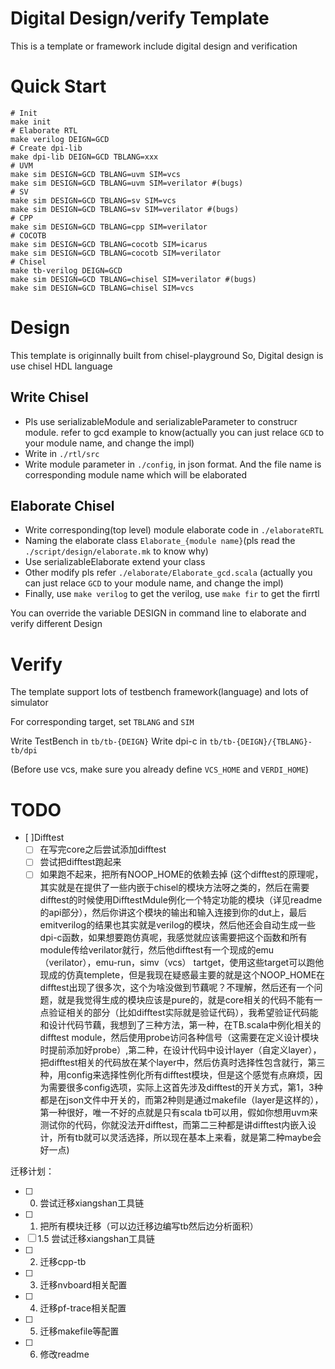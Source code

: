 Digital Design/verify Template
=======================
This is a template or framework include digital design and verification
# Quick Start
```shell
# Init
make init
# Elaborate RTL
make verilog DEIGN=GCD
# Create dpi-lib
make dpi-lib DEIGN=GCD TBLANG=xxx
# UVM
make sim DESIGN=GCD TBLANG=uvm SIM=vcs
make sim DESIGN=GCD TBLANG=uvm SIM=verilator #(bugs)
# SV
make sim DESIGN=GCD TBLANG=sv SIM=vcs
make sim DESIGN=GCD TBLANG=sv SIM=verilator #(bugs)
# CPP
make sim DESIGN=GCD TBLANG=cpp SIM=verilator
# COCOTB
make sim DESIGN=GCD TBLANG=cocotb SIM=icarus
make sim DESIGN=GCD TBLANG=cocotb SIM=verilator
# Chisel
make tb-verilog DEIGN=GCD
make sim DESIGN=GCD TBLANG=chisel SIM=verilator #(bugs)
make sim DESIGN=GCD TBLANG=chisel SIM=vcs
```

# Design
This template is originnally built from chisel-playground
So, Digital design is use chisel HDL language
## Write Chisel
* Pls use serializableModule and serializableParameter to construcr module. refer to gcd example to know(actually you can just relace `GCD` to your module name, and change the impl)
* Write in `./rtl/src`
* Write module parameter in `./config`, in json format. And the file name is corresponding module name which will be elaborated
## Elaborate Chisel
* Write corresponding(top level) module elaborate code in `./elaborateRTL`
* Naming the elaborate class `Elaborate_{module name}`(pls read the `./script/design/elaborate.mk` to know why)
* Use serializableElaborate extend your class 
* Other modify pls refer `./elaborate/Elaborate_gcd.scala` (actually you can just relace `GCD` to your module name, and change the impl)
* Finally, use `make verilog` to get the verilog, use `make fir` to get the firrtl

You can override the variable DESIGN in command line to elaborate and verify different Design

# Verify
The template support lots of testbench framework(language) and lots of simulator

For corresponding target, set `TBLANG` and `SIM`

Write TestBench in `tb/tb-{DEIGN}`
Write dpi-c in `tb/tb-{DEIGN}/{TBLANG}-tb/dpi`

(Before use vcs, make sure you already define `VCS_HOME` and `VERDI_HOME`)


# TODO
* [ ]Difftest
  * [ ] 在写完core之后尝试添加difftest
  * [ ] 尝试把difftest跑起来
  * [ ] 如果跑不起来，把所有NOOP_HOME的依赖去掉
  (这个difftest的原理呢，其实就是在提供了一些内嵌于chisel的模块方法呀之类的，然后在需要difftest的时候使用DifftestMdule例化一个特定功能的模块（详见readme的api部分），然后你讲这个模块的输出和输入连接到你的dut上，最后emitverilog的结果也其实就是verilog的模块，然后他还会自动生成一些dpi-c函数，如果想要跑仿真呢，我感觉就应该需要把这个函数和所有module传给verilator就行，然后他difftest有一个现成的emu（verilator），emu-run，simv（vcs） tartget，使用这些target可以跑他现成的仿真templete，但是我现在疑惑最主要的就是这个NOOP_HOME在difftest出现了很多次，这个为啥没做到节藕呢？不理解，然后还有一个问题，就是我觉得生成的模块应该是pure的，就是core相关的代码不能有一点验证相关的部分（比如difftest实际就是验证代码），我希望验证代码能和设计代码节藕，我想到了三种方法，第一种，在TB.scala中例化相关的difftest module，然后使用probe访问各种信号（这需要在定义设计模块时提前添加好probe）,第二种，在设计代码中设计layer（自定义layer），把difftest相关的代码放在某个layer中，然后仿真时选择性包含就行，第三种，用config来选择性例化所有difftest模块，但是这个感觉有点麻烦，因为需要很多config选项，实际上这首先涉及difftest的开关方式，第1，3种都是在json文件中开关的，而第2种则是通过makefile（layer是这样的），第一种很好，唯一不好的点就是只有scala tb可以用，假如你想用uvm来测试你的代码，你就没法开difftest，而第二三种都是讲difftest内嵌入设计，所有tb就可以灵活选择，所以现在基本上来看，就是第二种maybe会好一点)

迁移计划：
* [ ] 0. 尝试迁移xiangshan工具链
* [ ] 1. 把所有模块迁移（可以边迁移边编写tb然后边分析面积）
* [ ] 1.5 尝试迁移xiangshan工具链
* [ ] 2. 迁移cpp-tb
* [ ] 3. 迁移nvboard相关配置
* [ ] 4. 迁移pf-trace相关配置
* [ ] 5. 迁移makefile等配置
* [ ] 6. 修改readme